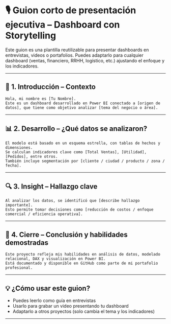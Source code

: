# 🎙️ Guion corto de presentación ejecutiva – Dashboard con Storytelling

Este guion es una plantilla reutilizable para presentar dashboards en entrevistas, videos o portafolios. Puedes adaptarlo para cualquier dashboard (ventas, financiero, RRHH, logístico, etc.) ajustando el enfoque y los indicadores.

---

## 🎯 1. Introducción – Contexto
```text
Hola, mi nombre es [Tu Nombre].
Este es un dashboard desarrollado en Power BI conectado a [origen de datos], que tiene como objetivo analizar [tema del negocio o área].
```

---

## 📊 2. Desarrollo – ¿Qué datos se analizaron?
```text
El modelo está basado en un esquema estrella, con tablas de hechos y dimensiones. 
Se calculan indicadores clave como [Total Ventas], [Utilidad], [Pedidos], entre otros.
También incluye segmentación por [cliente / ciudad / producto / zona / fecha].
```

---

## 🔍 3. Insight – Hallazgo clave
```text
Al analizar los datos, se identificó que [describe hallazgo importante].
Esto permite tomar decisiones como [reducción de costos / enfoque comercial / eficiencia operativa].
```

---

## 🧩 4. Cierre – Conclusión y habilidades demostradas
```text
Este proyecto refleja mis habilidades en análisis de datos, modelado relacional, DAX y visualización en Power BI. 
Está documentado y disponible en GitHub como parte de mi portafolio profesional.
```

---

## 💡 ¿Cómo usar este guion?
- Puedes leerlo como guía en entrevistas
- Usarlo para grabar un video presentando tu dashboard
- Adaptarlo a otros proyectos (solo cambia el tema y los indicadores)

---


